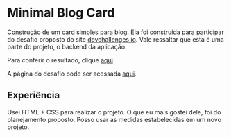 # Minimal Blog Card

Construção de um card simples para blog. Ela foi construída para participar do desafio proposto do site [devchallenges.io](https://devchallenges.io). Vale ressaltar que esta é uma parte do projeto, o backend da aplicação.

Para conferir o resultado, clique [aqui](https://minimal-blog-card-steel.vercel.app/).

A página do desafio pode ser acessada [aqui](https://devchallenges.io/challenge/27).

## Experiência

Usei HTML + CSS para realizar o projeto. O que eu mais gostei dele, foi do planejamento proposto. Posso usar as medidas estabelecidas em um novo projeto.